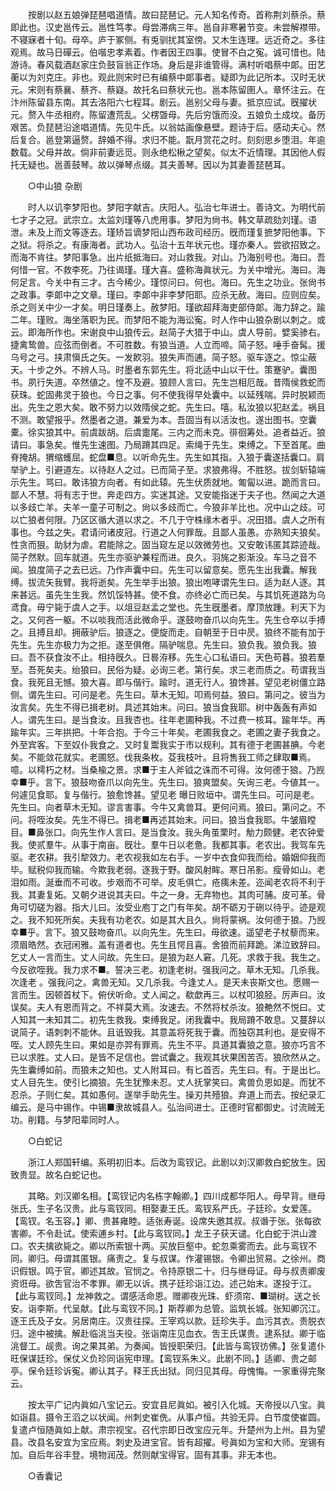 <!-- { "loadSidebar": true } -->
　　按剧以赵五娘弹琵琶唱道情。故曰琵琶记。元人知名传奇。首称荆刘蔡杀。蔡即此也。汉史邕传云。邕性笃孝。母尝滞病三年。邕自非寒暑节变。未尝解襟带。不寝寐者十旬。母卒。庐于冢侧。有兎驯扰其室傍。又木生连理。远近奇之。多往观焉。故马日磾云。伯喈忠孝素着。作者因王四事。使冒不白之寃。诚可惜也。陆游诗。春风载酒赵家庄负鼓盲翁正作场。身后是非谁管得。满村听唱蔡中郞。田艺蘅以为刘克庄。非也。观此则宋时已有编蔡中郞事者。疑即为此记所本。汉时无状元。宋则有蔡襄、蔡齐、蔡嶷。故托名曰蔡状元也。邕本陈留圉人。章怀注云。在汴州陈留县东南。其去洛阳六七程耳。剧云。邕别父母与妻。抵京应试。旣擢状元。赘入牛丞相府。陈留遭荒乱。父楞曁母。先后穷饿而没。五娘负土成坟。备历艰苦。负琵琶沿途唱道情。先见牛氏。以翁姑画像悬壁。题诗于后。感动夫心。然后复合。邕登第逼赘。辞婚不得。求归不能。翫月赏花之时。刻刻思乡堕泪。年逾数载。父母并故。倘非前妻远觅。则永绝松楸之望矣。似太不近情理。其因他人假托无疑也。邕善鼓琴。故以弹琴点缀。其夫善琴。因以为其妻善琵琶耳。 



　　○中山狼 杂剧 

　　时人以讥李梦阳也。梦阳字献吉。庆阳人。弘治七年进士。善诗文。为明代前七才子之冠。武宗立。太监刘瑾等八虎用事。梦阳为尙书。韩文草疏劾刘瑾。语泄。未及上而文等逐去。瑾矫旨谪梦阳山西布政司经历。旣而瑾复摭梦阳他事。下之狱。将杀之。有康海者。武功人。弘治十五年状元也。瑾亦秦人。尝欲招致之。而海不肯往。梦阳事急。出片纸抵海曰。对山救我。对山。乃海别号也。海曰。吾何惜一官。不救李死。乃往谒瑾。瑾大喜。盛称海眞状元。为关中增光。海曰。海何足言。今关中有三才。古今稀少。瑾惊问曰。何也。海曰。先生之功业。张尙书之政事。李郞中之文章。瑾曰。李郞中非李梦阳耶。应杀无赦。海曰。应则应矣。杀之则关中少一才矣。明日瑾奏上。赦梦阳。瑾欲超拜海吏部侍郞。海力辞之。踰二年。瑾败。海坐落职为民。而梦阳不能为海讼寃。时人作中山狼杂剧以刺之。或云。即海所作也。宋谢良中山狼传云。赵简子大猎于中山。虞人导前。嬖奚骖右。捷禽鸷兽。应弦而倒者。不可胜数。有狼当道。人立而啼。简子怒。唾手奋髯。援乌号之弓。挟肃愼氏之矢。一发飮羽。狼失声而逋。简子怒。驱车逐之。惊尘蔽天。十步之外。不辨人马。时墨者东郭先生。将北适中山以干仕。策蹇驴。囊图书。夙行失道。卒然値之。惶不及避。狼顾人言曰。先生岂相厄哉。昔隋侯救蛇而获珠。蛇固弗灵于狼也。今日之事。何不使我得早处囊中。以延残喘。异时脱颖而出。先生之恩大矣。敢不努力以效隋侯之蛇。先生曰。嘻。私汝狼以犯赵孟。祸且不测。敢望报乎。然墨者之道。兼爱为本。吾固当有以活汝也。遂出图书。空囊橐。徐实狼其中。前虞跋胡。后虞疐尾。三内之而未克。徘徊筹处。追者益近。狼请曰。事急矣。惟先生速图。乃局蹐其四足。索绳于先生。束缚之。下至首尾。曲脊掩胡。猬缩蠖屈。蛇盘■息。以听命先生。先生如其指。入狼于囊遂括囊口。肩举驴上。引避道左。以待赵人之过。已而简子至。求狼弗得。不胜怒。拔剑斩辕端示先生。骂曰。敢讳狼方向者。有如此辕。先生伏质就地。匍匐以进。跪而言曰。鄙人不慧。将有志于世。奔走四方。实迷其途。又安能指迷于夫子也。然闻之大道以多歧亡羊。夫羊一童子可制之。尙以多歧而亡。今狼非羊比也。况中山之歧。可以亡狼者何限。乃区区循大道以求之。不几于守株缘木者乎。况田猎。虞人之所有事也。今兹之失。君请问诸皮冠。行道之人何罪哉。且鄙人虽愚。亦熟知夫狼矣。性贪而狠。助豺为虐。君能除之。固当窥左足以效微劳也。又安敢讳匿其踪迹哉。简子然默。回车就道。先生亦驱驴兼程而进。良久。羽旄之影渐没。车马之音不闻。狼度简子之去已远。乃作声囊中曰。先生可以留意矣。愿先生出我囊。解我缚。拔流矢我臂。我将逝矣。先生举手出狼。狼出咆哮谓先生曰。适为赵人逐。其来甚远。虽先生生我。然饥馁特甚。使不食。亦终必亡而已矣。与其饥死道路为乌鸢食。毋宁毙于虞人之手。以俎豆赵孟之堂也。先生旣墨者。摩顶放踵。利天下为之。又何吝一躯。不以啖我而活此微命乎。遂鼓吻奋爪以向先生。先生仓卒以手搏之。且搏且却。拥蔽驴后。狼逐之。便旋而走。自朝至于日中昃。狼终不能有加于先生。先生亦极力为之拒。遂至俱倦。隔驴喘息。先生曰。狼负我。狼负我。狼曰。吾不获食汝不止。相持旣久。日晷洊移。先生心口私语曰。天色苟暮。狼若羣至。吾死矣夫。绐狼曰。民俗为疑。必询三老。第行矣。求三老而质之。苟谓我当食。我死且无憾。狼大喜。即与偕行。踰时。道无行人。狼馋甚。望见老树僵立路侧。谓先生曰。可问是老。先生曰。草木无知。叩焉何益。狼曰。第问之。彼当为汝言矣。先生不得已揖老树。具述其始末。问曰。狼当食我耶。树中轰轰有声如人。谓先生曰。是当食汝。且我杏也。往年老圃种我。不过费一核耳。踰年华。再踰年实。三年拱把。十年合抱。于今三十年矣。老圃我食之。老圃之妻子我食之。外至宾客。下至奴仆我食之。又时复鬻我实于市以规利。其有德于老圃甚腆。今老矣。不能敛花就实。老圃怒。伐我条枚。芟我枝叶。且将售我工师之肆取■焉。噫。以樗朽之材。当桑楡之景。求■于主人斧钺之诛而不可得。汝何德于狼。乃觊幸■乎。言下。狼鼓吻奋爪以向先生。先生曰。狼爽盟矣。矢询三老。今値其一。何遽见食耶。复与偕行。狼愈馋甚。望见老 曝日败垣中。谓先生曰。可问是老。先生曰。向者草木无知。谬言害事。今牛又禽兽耳。更何问焉。狼曰。第问之。不问。将咥汝矣。先生不得已。揖老■再述其始末。问曰。狼当食我耶。牛皱眉瞠目。■鼻张口。向先生作人言曰。是当食汝。我头角茧栗时。觔力颇健。老农钟爱我。使贰羣牛。从事于南亩。旣壮。羣牛日以老惫。我都其事。老农出。我驾车先驱。老农耕。我引犂效力。老农视我如左右手。一岁中衣食仰我而给。婚姻仰我而毕。赋税仰我而输。今欺我老弱。逐我于野。酸风射眸。寒日吊影。瘦骨如山。老泪如雨。涎垂而不可收。步艰而不可举。皮毛俱亡。疮痍未差。迩闻老农将不利于我。其妻复妬。又朝夕进说其夫曰。牛之一身。无弃物也。其肉可脯。皮可革。骨角可切磋为器。指大儿曰。汝受业庖丁之门有年矣。胡不砺刃于硎以待乎。迹是观之。我不知死所矣。夫我有功老农。如是其大且久。尙将蒙祸。汝何德于狼。乃觊幸■乎。言下。狼又鼓吻奋爪。以向先生。先生曰。毋欲速。遥望老子杖藜而来。须眉皓然。衣冠闲雅。盖有道者也。先生且愕且喜。舍狼而前拜跪。涕泣致辞曰。乞丈人一言而生。丈人问故。先生曰。是狼为赵人窘。几死。求救于我。我生之。今反欲咥我。我力求不■。誓决三老。初逢老树。强我问之。草木无知。几杀我。次逢老 。强我问之。禽兽无知。又几杀我。今逢丈人。是天未丧斯文也。愿赐一言而生。因顿首杖下。俯伏听命。丈人闻之。欷歔再三。以杖叩狼胫。厉声曰。汝误矣。夫人有恩而背之。不祥莫大焉。汝速去。不然将杖杀汝。狼艴然不悦曰。丈人知其一未知其二。初先生救我。束缚我足。闭我囊中。我局蹐不敢息。又蔓辞以说简子。语刺刺不能休。且诋毁我。其意盖将死我于囊。而独窃其利也。是安得不咥。丈人顾先生曰。果如是亦羿有罪焉。先生不平。具道其囊狼之意。狼亦巧言不已以求胜。丈人曰。是皆不足信也。尝试囊之。我观其状果困苦否。狼欣然从之。先生囊缚如前。而狼未之知也。丈人附耳曰。有匕首否。先生曰。有。于是出匕。丈人目先生。使引匕摘狼。先生犹豫未忍。丈人抚掌笑曰。禽兽负恩如是。而犹不忍杀。子则仁矣。其如愚何。遂举手助先生。操刃共殪狼。弃道上而去。按纪录汇编云。是马中锡作。中锡■隶故城县人。弘治间进士。正德时官都御史。讨流贼无功。削籍。与梦阳辈同时人。 



　　○白蛇记 

　　浙江人郑国轩编。系明初旧本。后改为鸾钗记。此剧以刘汉卿救白蛇放生。因致贵显。故名白蛇记也。 

　　其略。刘汉卿名相。【鸾钗记内名栋字翰卿。】四川成都华阳人。母早背。继母张氏。生子名汉贵。此与鸾钗同。相娶妻王氏。鸾钗系严氏。子廷珍。女爱莲。【鸾钗。名玉容。】卿、贵甚雍睦。适张寿诞。设席失邀其叔。叔谮于张。张每欲害卿。不令赴试。使索逋乡村。【此与鸾钗同。】龙王子获天谴。化白蛇于洪山渡口。农夫擒欲毙之。卿以所索银十两。买放巨壑中。蛇忽乘雾而去。此与鸾钗不同。卿归。母谓其匿银。痛责之。复与叔谋。作灌锡银。令卿出贸易。之徐州。商识假银。鸣于官。卿述其故。官悯之。令持原银二十。归与继母证。母与叔责卿废资诳母。欲吿官治不孝罪。卿无以诉。携子廷珍诣江边。述己始末。遂投于江。【此与鸾钗同。】龙神救之。谓感活命恩。赠卿夜光珠、虾须帘、■瑚树。送之长安。诣李斯。代呈献。【此与鸾钗不同。】斯荐卿为总管。监筑长城。张知卿沉江。逐王氏及子女。另居南庄。汉贵往探。王宰鸡以款。廷珍失手。血污其衣。贵脱衣归。途中被擒。解赴临洮当夫役。张诣南庄见血衣。吿王氏谋贵。逮系狱。卿于临洮督工。觇贵。询之果其弟。为奏闻。皆授职荣归。【此皆与鸾钗彷佛。】张复遣仆旺保谋廷珍。保仗义负珍同诣宪申理。【鸾钗系朱义。此剧不同。】适卿、贵之邮亭。保令廷珍诉寃。卿认其子。释王氏出狱。同归见其母。母愧悔。一家重得完聚云。 

　　按太平广记内眞如八宝记云。安宜县尼眞如。被引入化城。天帝授以八宝。眞如诣县。摄令王滔之以状闻。州刺史崔侁。从事卢恒。共验无异。白节度使崔圆。复遣卢恒随眞如上献。肃宗视宝。召代宗即日改宝应元年。升楚州为上州。县为望县。改县名安宜为宝应焉。刺史及进宝官。皆有超擢。号眞如为宝和大师。宠锡有加。自后年谷丰登。境物润茂。然则献宝得官。固有其事。非无本也。 



　　○香囊记 

